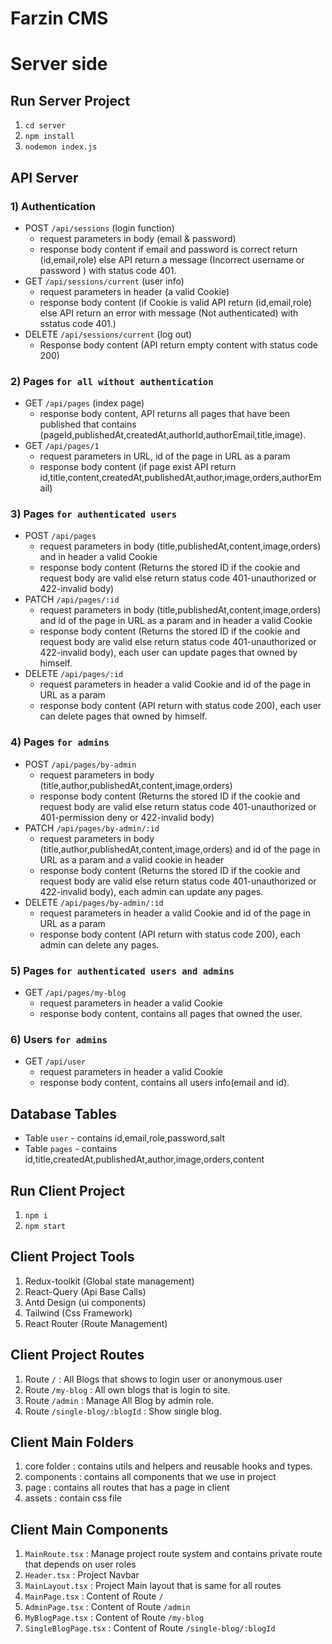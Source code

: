 # Farzin CMS

# Server side

## Run Server Project

1. `cd server`
2. `npm install`
3. `nodemon index.js`

## API Server

### 1) Authentication

- POST `/api/sessions` (login function)
  - request parameters in body (email & password)
  - response body content if email and password is correct return (id,email,role) else API return a message (Incorrect username or password ) with status code 401.
- GET `/api/sessions/current` (user info)
  - request parameters in header (a valid Cookie)
  - response body content (if Cookie is valid API return (id,email,role) else API return an error with message (Not authenticated) with sstatus code 401.)
- DELETE `/api/sessions/current` (log out)
  - Response body content (API return empty content with status code 200)

### 2) Pages `for all without authentication`

- GET `/api/pages` (index page)
  - response body content, API returns all pages that have been published that contains (pageId,publishedAt,createdAt,authorId,authorEmail,title,image).
- GET `/api/pages/1`
  - request parameters in URL, id of the page in URL as a param
  - response body content (if page exist API return id,title,content,createdAt,publishedAt,author,image,orders,authorEmail)

### 3) Pages `for authenticated users`

- POST `/api/pages`
  - request parameters in body (title,publishedAt,content,image,orders) and in header a valid Cookie
  - response body content (Returns the stored ID if the cookie and request body are valid else return status code 401-unauthorized or 422-invalid body)
- PATCH `/api/pages/:id`
  - request parameters in body (title,publishedAt,content,image,orders) and id of the page in URL as a param and in header a valid Cookie
  - response body content (Returns the stored ID if the cookie and request body are valid else return status code 401-unauthorized or 422-invalid body), each user can update pages that owned by himself.
- DELETE `/api/pages/:id`
  - request parameters in header a valid Cookie and id of the page in URL as a param
  - response body content (API return with status code 200), each user can delete pages that owned by himself.

### 4) Pages `for admins`

- POST `/api/pages/by-admin`
  - request parameters in body (title,author,publishedAt,content,image,orders)
  - response body content (Returns the stored ID if the cookie and request body are valid else return status code 401-unauthorized or 401-permission deny or 422-invalid body)
- PATCH `/api/pages/by-admin/:id`
  - request parameters in body (title,author,publishedAt,content,image,orders) and id of the page in URL as a param and a valid cookie in header
  - response body content (Returns the stored ID if the cookie and request body are valid else return status code 401-unauthorized or 422-invalid body), each admin can update any pages.
- DELETE `/api/pages/by-admin/:id`
  - request parameters in header a valid Cookie and id of the page in URL as a param
  - response body content (API return with status code 200), each admin can delete any pages.

### 5) Pages `for authenticated users and admins`

- GET `/api/pages/my-blog`
  - request parameters in header a valid Cookie
  - response body content, contains all pages that owned the user.

### 6) Users `for admins`

- GET `/api/user`
  - request parameters in header a valid Cookie
  - response body content, contains all users info(email and id).

## Database Tables

- Table `user` - contains id,email,role,password,salt
- Table `pages` - contains id,title,createdAt,publishedAt,author,image,orders,content

## Run Client Project

1. `npm i`
2. `npm start`

## Client Project Tools

1. Redux-toolkit (Global state management)
2. React-Query (Api Base Calls)
3. Antd Design (ui components)
4. Tailwind (Css Framework)
5. React Router (Route Management)

## Client Project Routes

1. Route `/` : All Blogs that shows to login user or anonymous user
2. Route `/my-blog` : All own blogs that is login to site.
3. Route `/admin` : Manage All Blog by admin role.
4. Route `/single-blog/:blogId` : Show single blog.

## Client Main Folders

1. core folder : contains utils and helpers and reusable hooks and types.
2. components : contains all components that we use in project
3. page : contains all routes that has a page in client
4. assets : contain css file

## Client Main Components

1. `MainRoute.tsx` : Manage project route system and contains private route that depends on user roles
2. `Header.tsx` : Project Navbar
3. `MainLayout.tsx` : Project Main layout that is same for all routes
4. `MainPage.tsx` : Content of Route `/`
5. `AdminPage.tsx` : Content of Route `/admin`
6. `MyBlogPage.tsx` : Content of Route `/my-blog`
7. `SingleBlogPage.tsx` : Content of Route `/single-blog/:blogId`
